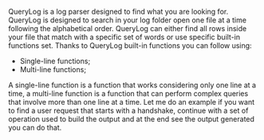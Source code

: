 QueryLog is a log parser designed to find what you are looking for. QueryLog is designed to search in your log folder open one file at a time following the alphabetical order. QueryLog can either find all rows inside your file that match with a specific set of words or use specific built-in functions set. Thanks to QueryLog built-in functions you can follow using:

  * Single-line functions;
  * Multi-line functions;

A single-line function is a function that works considering only one line at a time, a multi-line function is a function that can perform complex queries that involve more than one line at a time. Let me do an example if you want to find a user request that starts with a handshake, continue with a set of operation used to build the output and at the end see the output generated you can do that.
